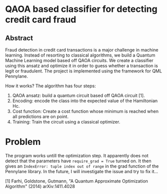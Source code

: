 # QAOA based classifier for detecting credit card fraud

## Abstract
Fraud detection in credit card transactions is a major challenge in machine learning. Instead of resorting to classical algorithms, we build a Quantum Machine Learning model based off QAOA circuits. We create a classifier using this ansatz and optimize it in order to guess whether a transaction is legit or fraudulent. The project is implemented using the framework for QML Pennylane.


How it works? The algorithm has four steps:

1. QAOA ansatz: build a quantum circuit based off QAOA circuit [1].
2. Encoding: encode the class into the expected value of the Hamiltonian Hc.
2. Cost function: Create a cost function whose minimum is reached when all predictions are on point.
3. Training: Train the circuit using a classical optimizer.

# Problem

The program works untill the optimization step. It apparently does not detect that the parameters have ```require_grad = True``` turned on. It then gives an ```IndexError: tuple index out of range``` in the grad function of the Pennylane library. In the future, I will investigate the issue and try to fix it...

[1] Farhi, Goldstone, Gutmann, "A Quantum Approximate Optimization Algorithm" (2014) arXiv:1411.4028